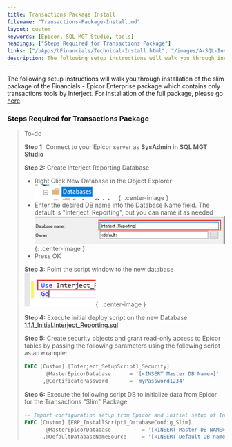 ```yaml
---
title: Transactions Package Install
filename: "Transactions-Package-Install.md"
layout: custom
keywords: [Epicor, SQL MGT Studio, tools]
headings: ["Steps Required for Transactions Package"]
links: ["/bApps/bFinancials/Technical-Install.html", "/images/A-SQL-Installation/newDB.png", "/images/A-SQL-Installation/01.png", "/images/A-SQL-Installation/MgtStudioPointTo.png", "https://drive.google.com/file/d/1hmX-cbVzp-pbqPChEBWKkO-DS2752-Jo/view?usp=sharing"]
description: The following setup instructions will walk you through installation of the slim package of the Financials - Epicor Enterprise package which contains only transactions tools by Interject.
---
```


The following setup instructions will walk you through installation of the slim package of the Financials - Epicor Enterprise package which contains only transactions tools by Interject. For installation of the full package, please go [here](/bApps/bFinancials/Technical-Install.html).

### Steps Required for Transactions Package

> To-do
>
> **Step 1:** Connect to your Epicor server as **SysAdmin** in **SQL MGT Studio**
>
> **Step 2:** Create Interject Reporting Database
>
> - Right Click New Database in the Object Explorer
>   ![New database](/images/A-SQL-Installation/newDB.png){: .center-image }
> - Enter the desired DB name into the Database Name field. The default is "Interject_Reporting", but you can name it as needed
>   ![New database](/images/A-SQL-Installation/01.png){: .center-image }
> - Press OK
>
> **Step 3:** Point the script window to the new database
> ![Mgt Studio Point](/images/A-SQL-Installation/MgtStudioPointTo.png){: .center-image }
>
> **Step 4:** Execute initial deploy script on the new Database
> [1.1.1_Initial.Interject_Reporting.sql](https://drive.google.com/file/d/1hmX-cbVzp-pbqPChEBWKkO-DS2752-Jo/view?usp=sharing)
>
> **Step 5:** Create security objects and grant read-only access to Epicor tables by passing the following parameters using the following script as an example:
>
> ```SQL
> EXEC [Custom].[Interject_SetupScript1_Security]
>        @MasterEpicorDatabase      = '[<INSERT Master DB Name>]'
>       ,@CertificatePassword       = 'myPassword1234'
> ```
>
> **Step 6:** Execute the following script DB to initialize data from Epicor for the Transactions "Slim" Package
>
> ```SQL
> -- Import configuration setup from Epicor and initial setup of Interject
> EXEC [Custom].[ERP_InstallScript1_DatabaseConfig_Slim]
>        @MasterEpicorDatabase          = '[<INSERT Master DB NAME>]'
>       ,@DefaultDatabaseNameSource     = '[<INSERT Default DB name>]'
> ```
